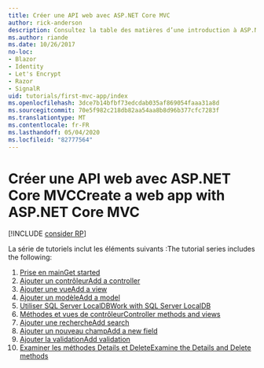 ```yaml
---
title: Créer une API web avec ASP.NET Core MVC
author: rick-anderson
description: Consultez la table des matières d’une introduction à ASP.NET Core MVC.
ms.author: riande
ms.date: 10/26/2017
no-loc:
- Blazor
- Identity
- Let's Encrypt
- Razor
- SignalR
uid: tutorials/first-mvc-app/index
ms.openlocfilehash: 3dce7b14bfbf73edcdab035af869054faaa31a8d
ms.sourcegitcommit: 70e5f982c218db82aa54aa8b8d96b377cfc7283f
ms.translationtype: MT
ms.contentlocale: fr-FR
ms.lasthandoff: 05/04/2020
ms.locfileid: "82777564"
---
```

# <a name="create-a-web-app-with-aspnet-core-mvc"></a><span data-ttu-id="97b9d-103">Créer une API web avec ASP.NET Core MVC</span><span class="sxs-lookup"><span data-stu-id="97b9d-103">Create a web app with ASP.NET Core MVC</span></span>

[!INCLUDE [consider RP](~/includes/razor.md)]

<span data-ttu-id="97b9d-104">La série de tutoriels inclut les éléments suivants :</span><span class="sxs-lookup"><span data-stu-id="97b9d-104">The tutorial series includes the following:</span></span>

1. [<span data-ttu-id="97b9d-105">Prise en main</span><span class="sxs-lookup"><span data-stu-id="97b9d-105">Get started</span></span>](start-mvc.md)
1. [<span data-ttu-id="97b9d-106">Ajouter un contrôleur</span><span class="sxs-lookup"><span data-stu-id="97b9d-106">Add a controller</span></span>](adding-controller.md)
1. [<span data-ttu-id="97b9d-107">Ajouter une vue</span><span class="sxs-lookup"><span data-stu-id="97b9d-107">Add a view</span></span>](adding-view.md)
1. [<span data-ttu-id="97b9d-108">Ajouter un modèle</span><span class="sxs-lookup"><span data-stu-id="97b9d-108">Add a model</span></span>](adding-model.md)
1. [<span data-ttu-id="97b9d-109">Utiliser SQL Server LocalDB</span><span class="sxs-lookup"><span data-stu-id="97b9d-109">Work with SQL Server LocalDB</span></span>](working-with-sql.md)
1. [<span data-ttu-id="97b9d-110">Méthodes et vues de contrôleur</span><span class="sxs-lookup"><span data-stu-id="97b9d-110">Controller methods and views</span></span>](controller-methods-views.md)
1. [<span data-ttu-id="97b9d-111">Ajouter une recherche</span><span class="sxs-lookup"><span data-stu-id="97b9d-111">Add search</span></span>](search.md)
1. [<span data-ttu-id="97b9d-112">Ajouter un nouveau champ</span><span class="sxs-lookup"><span data-stu-id="97b9d-112">Add a new field</span></span>](new-field.md)
1. [<span data-ttu-id="97b9d-113">Ajouter la validation</span><span class="sxs-lookup"><span data-stu-id="97b9d-113">Add validation</span></span>](validation.md)
1. [<span data-ttu-id="97b9d-114">Examiner les méthodes Details et Delete</span><span class="sxs-lookup"><span data-stu-id="97b9d-114">Examine the Details and Delete methods</span></span>](details.md)
